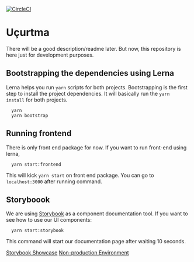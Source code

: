 [![CircleCI](https://circleci.com/gh/Ucurtma/ucurtma-app.svg?style=svg)](https://circleci.com/gh/Ucurtma/ucurtma-app)

# Uçurtma

There will be a good description/readme later. But now, this repository is here just for development purposes.

## Bootstrapping the dependencies using Lerna

Lerna helps you run `yarn` scripts for both projects. Bootstrapping is the first step to install the project dependencies. It will basically run the `yarn install` for both projects.

```
  yarn
  yarn bootstrap
```

## Running frontend

There is only front end package for now. If you want to run front-end using lerna,

```
  yarn start:frontend
```

This will kick `yarn start` on front end package. You can go to `localhost:3000` after running command.

## Storyboook

We are using [Storybook](https://storybook.js.org/) as a component documentation tool. If you want to see how to use our UI components:

```
  yarn start:storybook
```

This command will start our documentation page after waiting 10 seconds.

[Storybook Showcase](http://components.ucurtmaprojesi.com.s3-website.eu-west-2.amazonaws.com)
[Non-production Environment](http://non-prod.ucurtmaprojesi.com.s3-website.eu-west-2.amazonaws.com)
